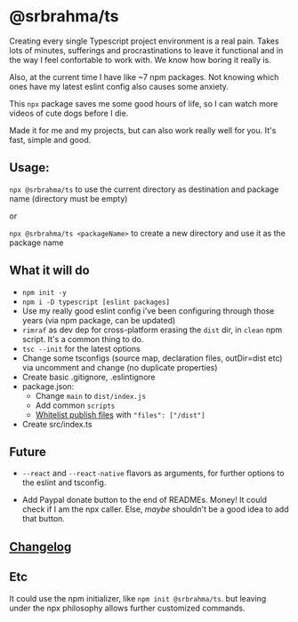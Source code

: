 # @srbrahma/ts

Creating every single Typescript project environment is a real pain. Takes lots of minutes, sufferings and procrastinations to leave it functional and in the way I feel confortable to work with. We know how boring it really is.

Also, at the current time I have like ~7 npm packages. Not knowing which ones have my latest eslint config also causes some anxiety.

This `npx` package saves me some good hours of life, so I can watch more videos of cute dogs before I die.

Made it for me and my projects, but can also work really well for you. It's fast, simple and good.

## Usage:

`npx @srbrahma/ts` to use the current directory as destination and package name (directory must be empty)

or

`npx @srbrahma/ts <packageName>` to create a new directory and use it as the package name

## What it will do

* `npm init -y`
* `npm i -D typescript [eslint packages]`
* Use my really good eslint config i've been configuring through those years (via npm package, can be updated)
* `rimraf` as dev dep for cross-platform erasing the `dist` dir, in `clean` npm script. It's a common thing to do.
* `tsc --init` for the latest options
* Change some tsconfigs (source map, declaration files, outDir=dist etc) via uncomment and change (no duplicate properties)
* Create basic .gitignore, .eslintignore
* package.json:
  * Change `main` to `dist/index.js`
  * Add common `scripts`
  * [Whitelist publish files](https://medium.com/@jdxcode/for-the-love-of-god-dont-use-npmignore-f93c08909d8d) with `"files": ["/dist"]`
* Create src/index.ts


## Future

* `--react` and `--react-native` flavors as arguments, for further options to the eslint and tsconfig.

* Add Paypal donate button to the end of READMEs. Money! It could check if I am the npx caller. Else, *maybe* shouldn't be a good idea to add that button.

## [Changelog](CHANGELOG.md)


## Etc
It could use the npm initializer, like `npm init @srbrahma/ts`. but leaving under the npx philosophy allows further customized commands.